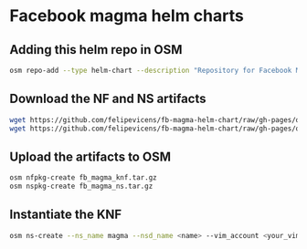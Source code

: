 # Facebook magma helm charts

## Adding this helm repo in OSM

```bash
osm repo-add --type helm-chart --description "Repository for Facebook Magma helm Chart" magma https://felipevicens.github.io/fb-magma-helm-chart
```

## Download the NF and NS artifacts

```bash
wget https://github.com/felipevicens/fb-magma-helm-chart/raw/gh-pages/osm_packages/fb_magma_ns.tar.gz
wget https://github.com/felipevicens/fb-magma-helm-chart/raw/gh-pages/osm_packages/fb_magma_knf.tar.gz
```

## Upload the artifacts to OSM

```bash
osm nfpkg-create fb_magma_knf.tar.gz
osm nspkg-create fb_magma_ns.tar.gz
```

## Instantiate the KNF

```bash
osm ns-create --ns_name magma --nsd_name <name> --vim_account <your_vim>
```


